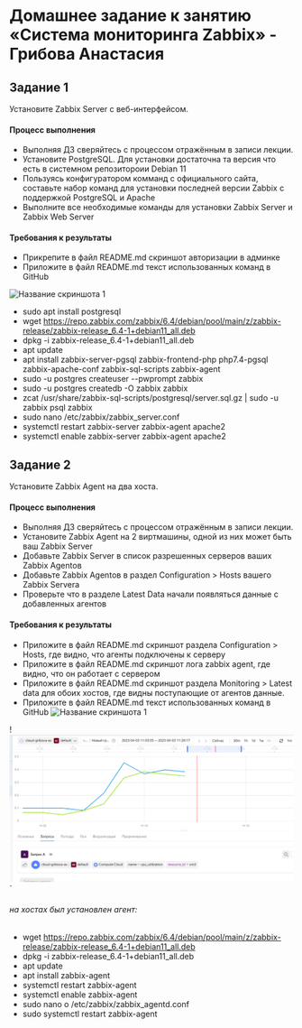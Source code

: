 # Домашнее задание к занятию «Система мониторинга Zabbix» - Грибова Анастасия


## Задание 1
Установите Zabbix Server с веб-интерфейсом.
#### Процесс выполнения
* Выполняя ДЗ сверяйтесь с процессом отражённым в записи лекции.
* Установите PostgreSQL. Для установки достаточна та версия что есть в системном репозитороии Debian 11
* Пользуясь конфигуратором комманд с официального сайта, составьте набор команд для установки последней версии Zabbix с поддержкой PostgreSQL и Apache
* Выполните все необходимые команды для установки Zabbix Server и Zabbix Web Server
#### Требования к результаты
* Прикрепите в файл README.md скриншот авторизации в админке
* Приложите в файл README.md текст использованных команд в GitHub

![Название скриншота 1](https://github.com/gribova-anastasia/zabbix-8-03/blob/b1a216638adf7d4862495479226461e59f02ea40/adminka.png)

* sudo apt install postgresql
* wget https://repo.zabbix.com/zabbix/6.4/debian/pool/main/z/zabbix-release/zabbix-release_6.4-1+debian11_all.deb
* dpkg -i zabbix-release_6.4-1+debian11_all.deb
* apt update
* apt install zabbix-server-pgsql zabbix-frontend-php php7.4-pgsql zabbix-apache-conf zabbix-sql-scripts zabbix-agent
* sudo -u postgres createuser --pwprompt zabbix
* sudo -u postgres createdb -O zabbix zabbix
* zcat /usr/share/zabbix-sql-scripts/postgresql/server.sql.gz | sudo -u zabbix psql zabbix
* sudo nano /etc/zabbix/zabbix_server.conf
* systemctl restart zabbix-server zabbix-agent apache2
* systemctl enable zabbix-server zabbix-agent apache2

## Задание 2
Установите Zabbix Agent на два хоста.
#### Процесс выполнения
* Выполняя ДЗ сверяйтесь с процессом отражённым в записи лекции.
* Установите Zabbix Agent на 2 виртмашины, одной из них может быть ваш Zabbix Server
* Добавьте Zabbix Server в список разрешенных серверов ваших Zabbix Agentов
* Добавьте Zabbix Agentов в раздел Configuration > Hosts вашего Zabbix Servera
* Проверьте что в разделе Latest Data начали появляться данные с добавленных агентов
#### Требования к результаты
* Приложите в файл README.md скриншот раздела Configuration > Hosts, где видно, что агенты подключены к серверу
* Приложите в файл README.md скриншот лога zabbix agent, где видно, что он работает с сервером
* Приложите в файл README.md скриншот раздела Monitoring > Latest data для обоих хостов, где видны поступающие от агентов данные.
* Приложите в файл README.md текст использованных команд в GitHub
![Название скриншота 1](https://github.com/gribova-anastasia/zabbix-8-03/blob/c61419a59634e71516c9fda94057a341826c94f8/config-hosts.png)

!![Название скриншота 2](https://github.com/gribova-anastasia/cloud_yandex-gitlab-hw/blob/a93383777295287d9bc140f2e1d160a3571ed1bb/11254.png)`

###### на хостах был установлен агент:
* wget https://repo.zabbix.com/zabbix/6.4/debian/pool/main/z/zabbix-release/zabbix-release_6.4-1+debian11_all.deb
* dpkg -i zabbix-release_6.4-1+debian11_all.deb
* apt update
* apt install zabbix-agent
* systemctl restart zabbix-agent
* systemctl enable zabbix-agent
* sudo nano o /etc/zabbix/zabbix_agentd.conf
* sudo systemctl restart zabbix-agent
